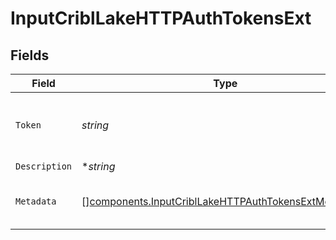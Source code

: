 # InputCriblLakeHTTPAuthTokensExt


## Fields

| Field                                                                                                                        | Type                                                                                                                         | Required                                                                                                                     | Description                                                                                                                  |
| ---------------------------------------------------------------------------------------------------------------------------- | ---------------------------------------------------------------------------------------------------------------------------- | ---------------------------------------------------------------------------------------------------------------------------- | ---------------------------------------------------------------------------------------------------------------------------- |
| `Token`                                                                                                                      | *string*                                                                                                                     | :heavy_check_mark:                                                                                                           | Shared secret to be provided by any client (Authorization: <token>)                                                          |
| `Description`                                                                                                                | **string*                                                                                                                    | :heavy_minus_sign:                                                                                                           | N/A                                                                                                                          |
| `Metadata`                                                                                                                   | [][components.InputCriblLakeHTTPAuthTokensExtMetadatum](../../models/components/inputcribllakehttpauthtokensextmetadatum.md) | :heavy_minus_sign:                                                                                                           | Fields to add to events referencing this token                                                                               |